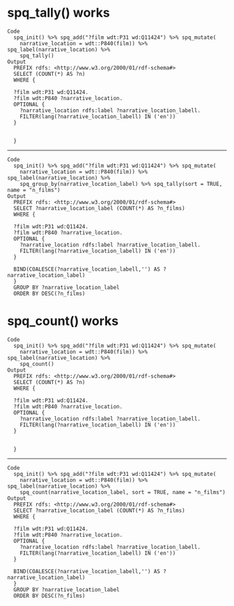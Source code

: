 # spq_tally() works

    Code
      spq_init() %>% spq_add("?film wdt:P31 wd:Q11424") %>% spq_mutate(
        narrative_location = wdt::P840(film)) %>% spq_label(narrative_location) %>%
        spq_tally()
    Output
      PREFIX rdfs: <http://www.w3.org/2000/01/rdf-schema#>
      SELECT (COUNT(*) AS ?n)
      WHERE {
      
      ?film wdt:P31 wd:Q11424.
      ?film wdt:P840 ?narrative_location.
      OPTIONAL {
      	?narrative_location rdfs:label ?narrative_location_labell.
      	FILTER(lang(?narrative_location_labell) IN ('en'))
      }
      
      
      }
      

---

    Code
      spq_init() %>% spq_add("?film wdt:P31 wd:Q11424") %>% spq_mutate(
        narrative_location = wdt::P840(film)) %>% spq_label(narrative_location) %>%
        spq_group_by(narrative_location_label) %>% spq_tally(sort = TRUE, name = "n_films")
    Output
      PREFIX rdfs: <http://www.w3.org/2000/01/rdf-schema#>
      SELECT ?narrative_location_label (COUNT(*) AS ?n_films)
      WHERE {
      
      ?film wdt:P31 wd:Q11424.
      ?film wdt:P840 ?narrative_location.
      OPTIONAL {
      	?narrative_location rdfs:label ?narrative_location_labell.
      	FILTER(lang(?narrative_location_labell) IN ('en'))
      }
      
      BIND(COALESCE(?narrative_location_labell,'') AS ?narrative_location_label)
      }
      GROUP BY ?narrative_location_label
      ORDER BY DESC(?n_films)

# spq_count() works

    Code
      spq_init() %>% spq_add("?film wdt:P31 wd:Q11424") %>% spq_mutate(
        narrative_location = wdt::P840(film)) %>% spq_label(narrative_location) %>%
        spq_count()
    Output
      PREFIX rdfs: <http://www.w3.org/2000/01/rdf-schema#>
      SELECT (COUNT(*) AS ?n)
      WHERE {
      
      ?film wdt:P31 wd:Q11424.
      ?film wdt:P840 ?narrative_location.
      OPTIONAL {
      	?narrative_location rdfs:label ?narrative_location_labell.
      	FILTER(lang(?narrative_location_labell) IN ('en'))
      }
      
      
      }
      

---

    Code
      spq_init() %>% spq_add("?film wdt:P31 wd:Q11424") %>% spq_mutate(
        narrative_location = wdt::P840(film)) %>% spq_label(narrative_location) %>%
        spq_count(narrative_location_label, sort = TRUE, name = "n_films")
    Output
      PREFIX rdfs: <http://www.w3.org/2000/01/rdf-schema#>
      SELECT ?narrative_location_label (COUNT(*) AS ?n_films)
      WHERE {
      
      ?film wdt:P31 wd:Q11424.
      ?film wdt:P840 ?narrative_location.
      OPTIONAL {
      	?narrative_location rdfs:label ?narrative_location_labell.
      	FILTER(lang(?narrative_location_labell) IN ('en'))
      }
      
      BIND(COALESCE(?narrative_location_labell,'') AS ?narrative_location_label)
      }
      GROUP BY ?narrative_location_label
      ORDER BY DESC(?n_films)

